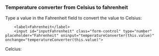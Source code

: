 <!DOCTYPE html>
<html lang="en">
<head>
    <meta charset="UTF-8">
    <link href="https://cdn.jsdelivr.net/npm/bootstrap@5.3.0/dist/css/bootstrap.min.css" rel="stylesheet" integrity="sha384-9ndCyUaIbzAi2FUVXJi0CjmCapSmO7SnpJef0486qhLnuZ2cdeRhO02iuK6FUUVM" crossorigin="anonymous">
    <link rel="stylesheet" href="C:\Users\LAVANYA\Documents\bharatIntern projects\temperature converter\style.css">
    <meta name="viewport" content="width=device-width, initial-scale=1.0">
    <title>Document</title>
</head>
<body>
    
  <div class="container">
     <h3>Temperature converter from Celsius to fahrenheit</h3>   
     <p>Type a value in the Fahrenheit field to convert the value to Celsius:</p>
     
        <label>Fahrenheit</label>
        <input id="inputFahrenheit" class="form-control" type="number" placeholder="Fahrenheit" oninput="temperatureConverter(this.value)" onchange="temperatureConverter(this.value)">
     
   <p>Celcius: <span id="outputCelcius"></span></p>
   
</div>

   <script>
   function temperatureConverter(valNum) {
     valNum = parseFloat(valNum);
     document.getElementById("outputCelcius").innerHTML=(valNum-32)/1.8;
   }
</script>
</body>
</html>
